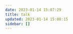 ```yaml
---
date: 2023-01-14 15:07:29
title: talk
updated: 2023-01-14 15:08:15
sidebar: []
---
```

<script src="https://cdn.jsdelivr.net/npm/qexo-static@1.5.0/hexo/talks.min.js"></script>
<link rel="stylesheet" href="https://cdn.jsdelivr.net/npm/qexo-static@1.5.0/hexo/talks.min.css">
<div id="qexot"></div>
<script>showQexoTalks("qexot", "${https://qexo.wyblog1.tk}", 5)</script>
